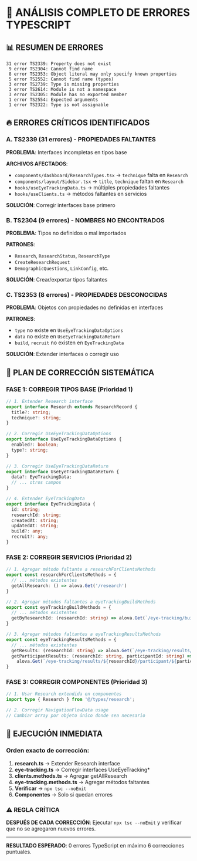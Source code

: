 # 🎯 ANÁLISIS COMPLETO DE ERRORES TYPESCRIPT

## 📊 RESUMEN DE ERRORES
```
31 error TS2339: Property does not exist
 9 error TS2304: Cannot find name  
 8 error TS2353: Object literal may only specify known properties
 5 error TS2552: Cannot find name (typos)
 3 error TS2739: Type is missing properties
 3 error TS2614: Module is not a namespace
 3 error TS2305: Module has no exported member
 1 error TS2554: Expected arguments
 1 error TS2322: Type is not assignable
```

## 🔥 ERRORES CRÍTICOS IDENTIFICADOS

### A. TS2339 (31 errores) - PROPIEDADES FALTANTES
**PROBLEMA**: Interfaces incompletas en tipos base

**ARCHIVOS AFECTADOS**:
- `components/dashboard/ResearchTypes.tsx` → `technique` falta en `Research`
- `components/layout/Sidebar.tsx` → `title`, `technique` faltan en `Research`  
- `hooks/useEyeTrackingData.ts` → múltiples propiedades faltantes
- `hooks/useClients.ts` → métodos faltantes en servicios

**SOLUCIÓN**: Corregir interfaces base primero

### B. TS2304 (9 errores) - NOMBRES NO ENCONTRADOS  
**PROBLEMA**: Tipos no definidos o mal importados

**PATRONES**:
- `Research`, `ResearchStatus`, `ResearchType`
- `CreateResearchRequest`  
- `DemographicQuestions`, `LinkConfig`, etc.

**SOLUCIÓN**: Crear/exportar tipos faltantes

### C. TS2353 (8 errores) - PROPIEDADES DESCONOCIDAS
**PROBLEMA**: Objetos con propiedades no definidas en interfaces

**PATRONES**:
- `type` no existe en `UseEyeTrackingDataOptions`
- `data` no existe en `UseEyeTrackingDataReturn`
- `build`, `recruit` no existen en `EyeTrackingData`

**SOLUCIÓN**: Extender interfaces o corregir uso

## 🎯 PLAN DE CORRECCIÓN SISTEMÁTICA

### FASE 1: CORREGIR TIPOS BASE (Prioridad 1)
```typescript
// 1. Extender Research interface
export interface Research extends ResearchRecord {
  title?: string;
  technique?: string;
}

// 2. Corregir UseEyeTrackingDataOptions
export interface UseEyeTrackingDataOptions {
  enabled?: boolean;
  type?: string;
}

// 3. Corregir UseEyeTrackingDataReturn  
export interface UseEyeTrackingDataReturn {
  data?: EyeTrackingData;
  // ... otros campos
}

// 4. Extender EyeTrackingData
export interface EyeTrackingData {
  id: string;
  researchId: string;
  createdAt: string;
  updatedAt: string;
  build?: any;
  recruit?: any;
}
```

### FASE 2: CORREGIR SERVICIOS (Prioridad 2)
```typescript
// 1. Agregar método faltante a researchForClientsMethods
export const researchForClientsMethods = {
  // ... métodos existentes
  getAllResearch: () => alova.Get('/research')
}

// 2. Agregar métodos faltantes a eyeTrackingBuildMethods
export const eyeTrackingBuildMethods = {
  // ... métodos existentes  
  getByResearchId: (researchId: string) => alova.Get(`/eye-tracking/build/${researchId}`)
}

// 3. Agregar métodos faltantes a eyeTrackingResultsMethods
export const eyeTrackingResultsMethods = {
  // ... métodos existentes
  getResults: (researchId: string) => alova.Get(`/eye-tracking/results/${researchId}`),
  getParticipantResults: (researchId: string, participantId: string) => 
    alova.Get(`/eye-tracking/results/${researchId}/participant/${participantId}`)
}
```

### FASE 3: CORREGIR COMPONENTES (Prioridad 3)
```typescript
// 1. Usar Research extendida en componentes
import type { Research } from '@/types/research';

// 2. Corregir NavigationFlowData usage
// Cambiar array por objeto único donde sea necesario
```

## 🚀 EJECUCIÓN INMEDIATA

### Orden exacto de corrección:
1. **research.ts** → Extender Research interface
2. **eye-tracking.ts** → Corregir interfaces UseEyeTracking*
3. **clients.methods.ts** → Agregar getAllResearch
4. **eye-tracking.methods.ts** → Agregar métodos faltantes  
5. **Verificar** → `npx tsc --noEmit`
6. **Componentes** → Solo si quedan errores

### ⚠️ REGLA CRÍTICA
**DESPUÉS DE CADA CORRECCIÓN**: Ejecutar `npx tsc --noEmit` y verificar que no se agregaron nuevos errores.

---
**RESULTADO ESPERADO**: 0 errores TypeScript en máximo 6 correcciones puntuales.